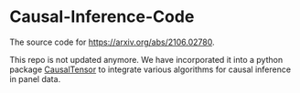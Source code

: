 # Causal-Inference-Code

The source code for https://arxiv.org/abs/2106.02780. 

This repo is not updated anymore. We have incorporated it into a python package [CausalTensor](https://github.com/TianyiPeng/causaltensor) to integrate various algorithms for causal inference in panel data. 
